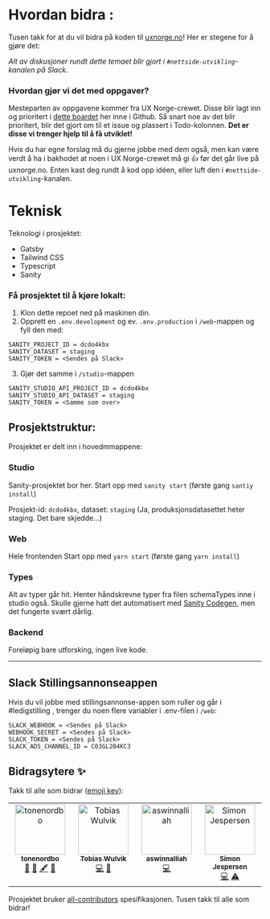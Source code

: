 # Hvordan bidra :
Tusen takk for at du vil bidra på koden til [uxnorge.no](https://uxnorge.no)! Her er stegene for å gjøre det:

*Alt av diskusjoner rundt dette temaet blir gjort i `#nettside-utvikling`-kanalen på Slack.*
### Hvordan gjør vi det med oppgaver?
Mesteparten av oppgavene kommer fra UX Norge-crewet. Disse blir lagt inn og prioritert i [dette boardet](https://github.com/orgs/UX-Norge/projects/1) her inne i Github. Så snart noe av det blir prioritert, blir det gjort om til et issue og plassert i Todo-kolonnen. **Det er disse vi trenger hjelp til å få utviklet!**

Hvis du har egne forslag må du gjerne jobbe med dem også, men kan være verdt å ha i bakhodet at noen i UX Norge-crewet må gi 👍 før det går live på uxnorge.no. Enten kast deg rundt å kod opp idéen, eller luft den i `#nettside-utvikling`-kanalen.

# Teknisk

Teknologi i prosjektet:
-   Gatsby
-   Tailwind CSS
-   Typescript
-   Sanity

### Få prosjektet til å kjøre lokalt:
1. Klon dette repoet ned på maskinen din.
2. Opprett en `.env.development` og ev. `.env.production` i `/web`-mappen og fyll den med:
```
SANITY_PROJECT_ID = dcdo4kbx
SANITY_DATASET = staging
SANITY_TOKEN = <Sendes på Slack>
```
3. Gjør det samme i `/studio`-mappen
```
SANITY_STUDIO_API_PROJECT_ID = dcdo4kbx
SANITY_STUDIO_API_DATASET = staging
SANITY_TOKEN = <Samme som over>
```

## Prosjektstruktur:
Prosjektet er delt inn i hovedmmappene:

### Studio
Sanity-prosjektet bor her. Start opp med `sanity start` (første gang `santiy install`)

Prosjekt-id: `dcdo4kbx`, dataset: `staging` (Ja, produksjonsdatasettet heter staging. Det bare skjedde...)

### Web
Hele frontenden Start opp med `yarn start` (første gang `yarn install`)

### Types
Alt av typer går hit. Henter håndskrevne typer fra filen schemaTypes inne i studio også. Skulle gjerne hatt det automatisert med [Sanity Codegen](https://www.sanity.io/plugins/sanity-codegen), men det fungerte svært dårlig.

### Backend
Foreløpig bare utforsking, ingen live kode.

---
## Slack Stillingsannonseappen
Hvis du vil jobbe med stillingsannonse-appen som ruller og går i #ledigstilling , trenger du noen flere variabler i .env-filen i `/web`:
```
SLACK_WEBHOOK = <Sendes på Slack>
WEBHOOK_SECRET = <Sendes på Slack>
SLACK_TOKEN = <Sendes på Slack>
SLACK_ADS_CHANNEL_ID = C03GL204KC3
```

## Bidragsytere ✨

Takk til alle som bidrar ([emoji key](https://allcontributors.org/docs/en/emoji-key)):

<!-- ALL-CONTRIBUTORS-LIST:START - Do not remove or modify this section -->
<!-- prettier-ignore-start -->
<!-- markdownlint-disable -->
<table>
  <tbody>
    <tr>
      <td align="center" valign="top" width="14.28%"><a href="https://github.com/tonenordbo"><img src="https://avatars.githubusercontent.com/u/21240822?v=4?s=100" width="100px;" alt="tonenordbo"/><br /><sub><b>tonenordbo</b></sub></a><br /><a href="#ideas-tonenordbo" title="Ideas, Planning, & Feedback">🤔</a> <a href="#blog-tonenordbo" title="Blogposts">📝</a> <a href="#content-tonenordbo" title="Content">🖋</a> <a href="https://github.com/UX-Norge/ux-norge/issues?q=author%3Atonenordbo" title="Bug reports">🐛</a></td>
      <td align="center" valign="top" width="14.28%"><a href="https://github.com/TobWul"><img src="https://avatars.githubusercontent.com/u/22070120?v=4?s=100" width="100px;" alt="Tobias Wulvik"/><br /><sub><b>Tobias Wulvik</b></sub></a><br /><a href="https://github.com/UX-Norge/ux-norge/commits?author=TobWul" title="Code">💻</a> <a href="https://github.com/UX-Norge/ux-norge/commits?author=TobWul" title="Documentation">📖</a></td>
      <td align="center" valign="top" width="14.28%"><a href="https://github.com/aswinnalliah"><img src="https://avatars.githubusercontent.com/u/42807783?v=4?s=100" width="100px;" alt="aswinnalliah"/><br /><sub><b>aswinnalliah</b></sub></a><br /><a href="https://github.com/UX-Norge/ux-norge/commits?author=aswinnalliah" title="Code">💻</a></td>
      <td align="center" valign="top" width="14.28%"><a href="https://itbegins.no/blog"><img src="https://avatars.githubusercontent.com/u/6494049?v=4?s=100" width="100px;" alt="Simon Jespersen"/><br /><sub><b>Simon Jespersen</b></sub></a><br /><a href="https://github.com/UX-Norge/ux-norge/commits?author=simjes" title="Code">💻</a> <a href="https://github.com/UX-Norge/ux-norge/commits?author=simjes" title="Tests">⚠️</a></td>
    </tr>
  </tbody>
</table>

<!-- markdownlint-restore -->
<!-- prettier-ignore-end -->

<!-- ALL-CONTRIBUTORS-LIST:END -->

Prosjektet bruker [all-contributors](https://github.com/all-contributors/all-contributors) spesifikasjonen. Tusen takk til alle som bidrar!
